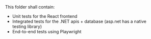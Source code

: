 This folder shall contain:
- Unit tests for the React frontend
- Integrated tests for the .NET apis + database (asp.net has a native testing library)
- End-to-end tests using Playwright